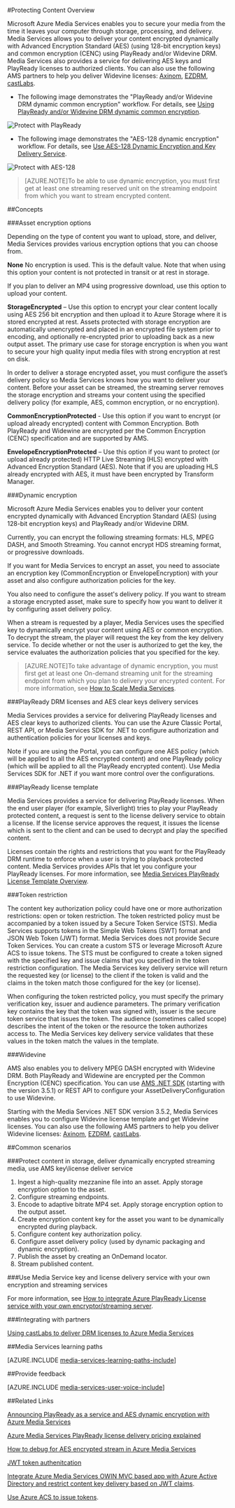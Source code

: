 <properties 
	pageTitle="Protecting Content Overview" 
	description="This articles give an overview of content protection with Media Services." 
	services="media-services" 
	documentationCenter="" 
	authors="Juliako" 
	manager="dwrede" 
	editor=""/>

<tags 
	ms.service="media-services" 
	ms.workload="media" 
	ms.tgt_pltfrm="na" 
	ms.devlang="na" 
	ms.topic="article" 
	ms.date="02/02/2016" 
	ms.author="juliako"/>

#Protecting Content Overview


Microsoft Azure Media Services enables you to secure your media from the time it leaves your computer through storage, processing, and delivery. Media Services allows you to deliver your content encrypted dynamically with Advanced Encryption Standard (AES) (using 128-bit encryption keys) and common encryption (CENC) using PlayReady and/or Widevine DRM. Media Services also provides a service for delivering AES keys and PlayReady licenses to authorized clients. You can also use the following AMS partners to help you deliver Widevine licenses: [Axinom](http://www.axinom.com/press/ibc-axinom-drm-6/), [EZDRM](http://ezdrm.com/), [castLabs](http://castlabs.com/company/partners/azure/).

- The following image demonstrates the "PlayReady and/or Widevine DRM dynamic common encryption" workflow. For details, see [Using PlayReady and/or Widevine DRM dynamic common encryption](media-services-protect-with-drm.md).

![Protect with PlayReady](./media/media-services-content-protection-overview/media-services-content-protection-with-drm.png)


- The following image demonstrates the "AES-128 dynamic encryption" workflow. For details, see [Use AES-128 Dynamic Encryption and Key Delivery Service](media-services-protect-with-aes128.md).

![Protect with AES-128](./media/media-services-content-protection-overview/media-services-content-protection-with-aes.png)

>[AZURE.NOTE]To be able to use dynamic encryption, you must first get at least one streaming reserved unit on the streaming endpoint from which you want to stream encrypted content.

##Concepts

###Asset encryption options

Depending on the type of content you want to upload, store, and deliver, Media Services provides various encryption options that you can choose from.

**None** No encryption is used. This is the default value. Note that when using this option your content is not protected in transit or at rest in storage.

If you plan to deliver an MP4 using progressive download, use this option to upload your content.

**StorageEncrypted** – Use this option to encrypt your clear content locally using AES 256 bit encryption and then upload it to Azure Storage where it is stored encrypted at rest. Assets protected with storage encryption are automatically unencrypted and placed in an encrypted file system prior to encoding, and optionally re-encrypted prior to uploading back as a new output asset. The primary use case for storage encryption is when you want to secure your high quality input media files with strong encryption at rest on disk.

In order to deliver a storage encrypted asset, you must configure the asset’s delivery policy so Media Services knows how you want to deliver your content. Before your asset can be streamed, the streaming server removes the storage encryption and streams your content using the specified delivery policy (for example, AES, common encryption, or no encryption).

**CommonEncryptionProtected** - Use this option if you want to encrypt (or upload already encrypted) content with Common Encryption. Both PlayReady and Widewine are encrypted per the Common Encryption (CENC) specification and are supported by AMS.

**EnvelopeEncryptionProtected** – Use this option if you want to protect (or upload already protected) HTTP Live Streaming (HLS) encrypted with Advanced Encryption Standard (AES). Note that if you are uploading HLS already encrypted with AES, it must have been encrypted by Transform Manager.



###Dynamic encryption

Microsoft Azure Media Services enables you to deliver your content encrypted  dynamically with Advanced Encryption Standard (AES) (using 128-bit encryption keys) and PlayReady and/or Widevine DRM.

Currently, you can encrypt the following streaming formats: HLS, MPEG DASH, and Smooth Streaming. You cannot encrypt HDS streaming format, or progressive downloads.

If you want for Media Services to encrypt an asset, you need to associate an encryption key (CommonEncryption or EnvelopeEncryption) with your asset and also configure authorization policies for the key.

You also need to configure the asset's delivery policy. If you want to stream a storage encrypted asset, make sure to specify how you want to deliver it by configuring asset delivery policy.

When a stream is requested by a player, Media Services uses the specified key to dynamically encrypt your content using AES or common encryption. To decrypt the stream, the player will request the key from the key delivery service. To decide whether or not the user is authorized to get the key, the service evaluates the authorization policies that you specified for the key.

>[AZURE.NOTE]To take advantage of dynamic encryption, you must first get at least one On-demand streaming unit for the streaming endpoint from which you plan to delivery your encrypted content. For more information, see [How to Scale Media Services](media-services-manage-origins.md#scale_streaming_endpoints).

###PlayReady DRM licenses and AES clear keys delivery services

Media Services provides a service for delivering PlayReady licenses and AES clear keys to authorized clients. You can use the Azure Classic Portal, REST API, or Media Services SDK for .NET to configure authorization and authentication policies for your licenses and keys.

Note if you are using the Portal, you can configure one AES policy (which will be applied to all the AES encrypted content) and one PlayReady policy (which will be applied to all the PlayReady encrypted content). Use Media Services SDK for .NET if you want more control over the configurations.

###PlayReady license template

Media Services provides a service for delivering PlayReady licenses. When the end user player (for example, Silverlight) tries to play your PlayReady protected content, a request is sent to the license delivery service to obtain a license. If the license service approves the request, it issues the license which is sent to the client and can be used to decrypt and play the specified content.

Licenses contain the rights and restrictions that you want for the PlayReady DRM runtime to enforce when a user is trying to playback protected content. Media Services provides APIs that let you configure your PlayReady licenses. For more information, see [Media Services PlayReady License Template Overview](media-services-playready-license-template-overview).

###Token restriction

The content key authorization policy could have one or more authorization restrictions: open or token restriction. The token restricted policy must be accompanied by a token issued by a Secure Token Service (STS). Media Services supports tokens in the Simple Web Tokens (SWT) format and JSON Web Token (JWT) format. Media Services does not provide Secure Token Services. You can create a custom STS or leverage Microsoft Azure ACS to issue tokens. The STS must be configured to create a token signed with the specified key and issue claims that you specified in the token restriction configuration. The Media Services key delivery service will return the requested key (or license) to the client if the token is valid and the claims in the token match those configured for the key (or license).

When configuring the token restricted policy, you must specify the primary verification key, issuer and audience parameters. The primary verification key contains the key that the token was signed with, issuer is the secure token service that issues the token. The audience (sometimes called scope) describes the intent of the token or the resource the token authorizes access to. The Media Services key delivery service validates that these values in the token match the values in the template.

###Widevine

AMS also enables you to delivery MPEG DASH encrypted with Widevine DRM. Both PlayReady and Widewine are encrypted per the Common Encryption (CENC) specification. You can use [AMS .NET SDK](https://www.nuget.org/packages/windowsazure.mediaservices/) (starting with the version 3.5.1) or REST API to configure your AssetDeliveryConfiguration to use Widevine.

Starting with the Media Services .NET SDK version 3.5.2, Media Services enables you to configure Widevine license template and get Widevine licenses. You can also use the following AMS partners to help you deliver Widevine licenses: [Axinom](http://www.axinom.com/press/ibc-axinom-drm-6/), [EZDRM](http://ezdrm.com/), [castLabs](http://castlabs.com/company/partners/azure/).

##Common scenarios

###Protect content in storage, deliver dynamically encrypted streaming media, use AMS key\license deliver service

1. Ingest a high-quality mezzanine file into an asset. Apply storage encryption option to the asset.
2. Configure streaming endpoints.
1. Encode to adaptive bitrate MP4 set. Apply storage encryption option to the output asset.
1. Create encryption content key for the asset you want to be dynamically encrypted during playback.
2. Configure content key authorization policy.
1. Configure asset delivery policy (used by dynamic packaging and dynamic encryption).
1. Publish the asset by creating an OnDemand locator.
1. Stream published content.

###Use Media Service key and license delivery service with your own encryption and streaming services

For more information, see [How to integrate Azure PlayReady License service with your own encryptor/streaming server](http://mingfeiy.com/integrate-azure-playready-license-service-encryptorstreaming-server).

###Integrating with partners

[Using castLabs to deliver DRM licenses to Azure Media Services](media-services-castlabs-integration.md)



##Media Services learning paths

[AZURE.INCLUDE [media-services-learning-paths-include](../../includes/media-services-learning-paths-include.md)]

##Provide feedback

[AZURE.INCLUDE [media-services-user-voice-include](../../includes/media-services-user-voice-include.md)]


##Related Links

[Announcing PlayReady as a service and AES dynamic encryption with Azure Media Services](http://mingfeiy.com/playready)

[Azure Media Services PlayReady license delivery pricing explained](http://mingfeiy.com/playready-pricing-explained-in-azure-media-services)

[How to debug for AES encrypted stream in Azure Media Services](http://mingfeiy.com/debug-aes-encrypted-stream-azure-media-services)

[JWT token authenitcation](http://www.gtrifonov.com/2015/01/03/jwt-token-authentication-in-azure-media-services-and-dynamic-encryption/)

[Integrate Azure Media Services OWIN MVC based app with Azure Active Directory and restrict content key delivery based on JWT claims](http://www.gtrifonov.com/2015/01/24/mvc-owin-azure-media-services-ad-integration/).

[Use Azure ACS to issue tokens](http://mingfeiy.com/acs-with-key-services).

[content-protection]: ./media/media-services-content-protection-overview/media-services-content-protection.png
